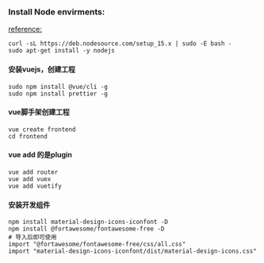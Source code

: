 ### Install Node envirments:
[reference:](https://github.com/nodesource/distributions/blob/master/README.md)

```
curl -sL https://deb.nodesource.com/setup_15.x | sudo -E bash -
sudo apt-get install -y nodejs
```
#### 安装vuejs，创建工程
```
sudo npm install @vue/cli -g
sudo npm install prettier -g
```

#### vue脚手架创建工程
```
vue create frontend
cd frontend
```
#### vue add 的是plugin
```
vue add router
vue add vuex
vue add vuetify
```
#### 安装开发组件
```
npm install material-design-icons-iconfont -D
npm install @fortawesome/fontawesome-free -D
# 导入后即可使用
import "@fortawesome/fontawesome-free/css/all.css"
import "material-design-icons-iconfont/dist/material-design-icons.css"
```